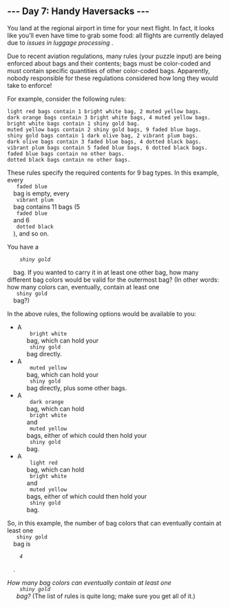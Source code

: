 <article class="day-desc">
 <h2>
  --- Day 7: Handy Haversacks ---
 </h2>
 <p>
  You land at the regional airport in time for your next flight. In fact, it looks like you'll even have time to grab some food: all flights are currently delayed due to
  <em>
   issues in luggage processing
  </em>
  .
 </p>
 <p>
  Due to recent aviation regulations, many rules (your puzzle input) are being enforced about bags and their contents; bags must be color-coded and must contain specific quantities of other color-coded bags. Apparently, nobody responsible for these regulations considered how long they would take to enforce!
 </p>
 <p>
  For example, consider the following rules:
 </p>
 <pre><code>light red bags contain 1 bright white bag, 2 muted yellow bags.
dark orange bags contain 3 bright white bags, 4 muted yellow bags.
bright white bags contain 1 shiny gold bag.
muted yellow bags contain 2 shiny gold bags, 9 faded blue bags.
shiny gold bags contain 1 dark olive bag, 2 vibrant plum bags.
dark olive bags contain 3 faded blue bags, 4 dotted black bags.
vibrant plum bags contain 5 faded blue bags, 6 dotted black bags.
faded blue bags contain no other bags.
dotted black bags contain no other bags.
</code></pre>
 <p>
  These rules specify the required contents for 9 bag types. In this example, every
  <code>
   faded blue
  </code>
  bag is empty, every
  <code>
   vibrant plum
  </code>
  bag contains 11 bags (5
  <code>
   faded blue
  </code>
  and 6
  <code>
   dotted black
  </code>
  ), and so on.
 </p>
 <p>
  You have a
  <code>
   <em>
    shiny gold
   </em>
  </code>
  bag. If you wanted to carry it in at least one other bag, how many different bag colors would be valid for the outermost bag? (In other words: how many colors can, eventually, contain at least one
  <code>
   shiny gold
  </code>
  bag?)
 </p>
 <p>
  In the above rules, the following options would be available to you:
 </p>
 <ul>
  <li>
   A
   <code>
    bright white
   </code>
   bag, which can hold your
   <code>
    shiny gold
   </code>
   bag directly.
  </li>
  <li>
   A
   <code>
    muted yellow
   </code>
   bag, which can hold your
   <code>
    shiny gold
   </code>
   bag directly, plus some other bags.
  </li>
  <li>
   A
   <code>
    dark orange
   </code>
   bag, which can hold
   <code>
    bright white
   </code>
   and
   <code>
    muted yellow
   </code>
   bags, either of which could then hold your
   <code>
    shiny gold
   </code>
   bag.
  </li>
  <li>
   A
   <code>
    light red
   </code>
   bag, which can hold
   <code>
    bright white
   </code>
   and
   <code>
    muted yellow
   </code>
   bags, either of which could then hold your
   <code>
    shiny gold
   </code>
   bag.
  </li>
 </ul>
 <p>
  So, in this example, the number of bag colors that can eventually contain at least one
  <code>
   shiny gold
  </code>
  bag is
  <code>
   <em>
    4
   </em>
  </code>
  .
 </p>
 <p>
  <em>
   How many bag colors can eventually contain at least one
   <code>
    shiny gold
   </code>
   bag?
  </em>
  (The list of rules is quite long; make sure you get all of it.)
 </p>
</article>
